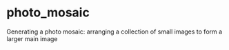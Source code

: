 # photo_mosaic
Generating a photo mosaic: arranging a collection of small images to form a larger main image
